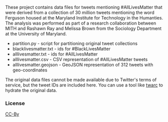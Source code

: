 These project contains data files for tweets mentioning #AllLivesMatter that
were derived from a collection of 30 million tweets mentioning the word 
Ferguson housed at the Maryland Institute for Technology in the Humanties. The 
analysis was performed as part of a research collaboration between MITH and 
Rashawn Ray and Melissa Brown from the Sociology Department at the University 
of Maryland.

* partition.py - script for partitioning original tweet collections
* blacklivesmatter.txt - ids for #BlackLivesMatter
* alllivesmatter.txt - ids for #AllLivesMatter
* alllivesmatter.csv - CSV representation of #AllLivesMatter tweets
* alllivesmatter.geojson - GeoJSON representation of 312 tweets with geo-coordinates

The original data files cannot be made available due to Twitter's terms of 
service, but the tweet IDs are included here. You can use a tool like
[twarc](http://github.com/edsu/twarc) to hydrate the original data.

### License

[CC-By](https://creativecommons.org/licenses/by/4.0/)
